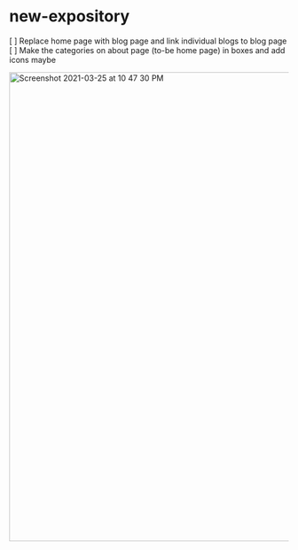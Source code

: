 # new-expository

[ ] Replace home page with blog page and link individual blogs to blog page
[ ] Make the categories on about page (to-be home page) in boxes and add icons maybe

<img width="846" alt="Screenshot 2021-03-25 at 10 47 30 PM" src="https://user-images.githubusercontent.com/65967490/112515442-4707e580-8dbc-11eb-9be7-fa9136e48c6a.png">

